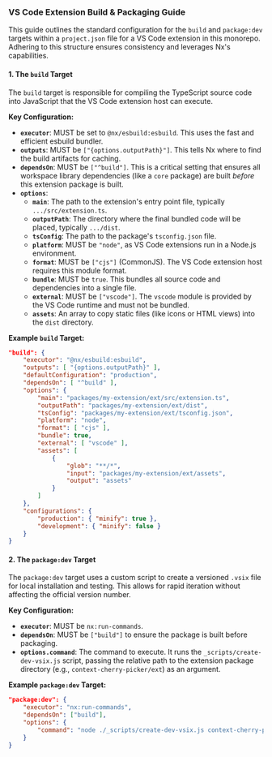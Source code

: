 ### VS Code Extension Build & Packaging Guide

This guide outlines the standard configuration for the `build` and `package:dev` targets within a `project.json` file for a VS Code extension in this monorepo. Adhering to this structure ensures consistency and leverages Nx's capabilities.

#### 1. The `build` Target

The `build` target is responsible for compiling the TypeScript source code into JavaScript that the VS Code extension host can execute.

**Key Configuration:**

-   **`executor`**: MUST be set to `@nx/esbuild:esbuild`. This uses the fast and efficient esbuild bundler.
-   **`outputs`**: MUST be `["{options.outputPath}"]`. This tells Nx where to find the build artifacts for caching.
-   **`dependsOn`**: MUST be `["^build"]`. This is a critical setting that ensures all workspace library dependencies (like a `core` package) are built *before* this extension package is built.
-   **`options`**:
    -   **`main`**: The path to the extension's entry point file, typically `.../src/extension.ts`.
    -   **`outputPath`**: The directory where the final bundled code will be placed, typically `.../dist`.
    -   **`tsConfig`**: The path to the package's `tsconfig.json` file.
    -   **`platform`**: MUST be `"node"`, as VS Code extensions run in a Node.js environment.
    -   **`format`**: MUST be `["cjs"]` (CommonJS). The VS Code extension host requires this module format.
    -   **`bundle`**: MUST be `true`. This bundles all source code and dependencies into a single file.
    -   **`external`**: MUST be `["vscode"]`. The `vscode` module is provided by the VS Code runtime and must not be bundled.
    -   **`assets`**: An array to copy static files (like icons or HTML views) into the `dist` directory.

**Example `build` Target:**

~~~json
"build": {
    "executor": "@nx/esbuild:esbuild",
    "outputs": [ "{options.outputPath}" ],
    "defaultConfiguration": "production",
    "dependsOn": [ "^build" ],
    "options": {
        "main": "packages/my-extension/ext/src/extension.ts",
        "outputPath": "packages/my-extension/ext/dist",
        "tsConfig": "packages/my-extension/ext/tsconfig.json",
        "platform": "node",
        "format": [ "cjs" ],
        "bundle": true,
        "external": [ "vscode" ],
        "assets": [
            {
                "glob": "**/*",
                "input": "packages/my-extension/ext/assets",
                "output": "assets"
            }
        ]
    },
    "configurations": {
        "production": { "minify": true },
        "development": { "minify": false }
    }
}
~~~

#### 2. The `package:dev` Target

The `package:dev` target uses a custom script to create a versioned `.vsix` file for local installation and testing. This allows for rapid iteration without affecting the official version number.

**Key Configuration:**

-   **`executor`**: MUST be `nx:run-commands`.
-   **`dependsOn`**: MUST be `["build"]` to ensure the package is built before packaging.
-   **`options.command`**: The command to execute. It runs the `_scripts/create-dev-vsix.js` script, passing the relative path to the extension package directory (e.g., `context-cherry-picker/ext`) as an argument.

**Example `package:dev` Target:**

~~~json
"package:dev": {
    "executor": "nx:run-commands",
    "dependsOn": ["build"],
    "options": {
        "command": "node ./_scripts/create-dev-vsix.js context-cherry-picker/ext"
    }
}
~~~




